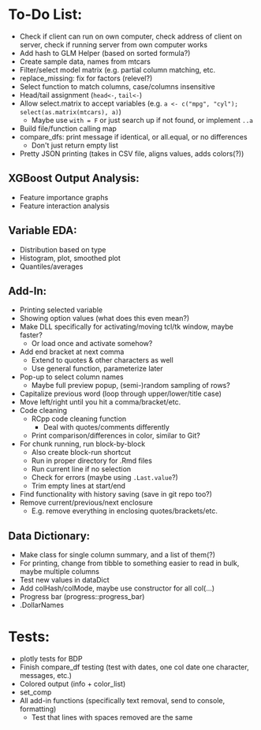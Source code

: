 # To-Do List:

- Check if client can run on own computer, check address of client on server, check if running server from own computer works
- Add hash to GLM Helper (based on sorted formula?)
- Create sample data, names from mtcars
- Filter/select model matrix (e.g. partial column matching, etc.
- replace_missing: fix for factors (relevel?)
- Select function to match columns, case/columns insensitive
- Head/tail assignment (`head<-`, `tail<-`)
- Allow select.matrix to accept variables (e.g. `a <- c("mpg", "cyl"); select(as.matrix(mtcars), a)`)
  - Maybe use `with = F` or just search up if not found, or implement `..a`
- Build file/function calling map
- compare_dfs: print message if identical, or all.equal, or no differences
  - Don't just return empty list
- Pretty JSON printing (takes in CSV file, aligns values, adds colors(?))

## XGBoost Output Analysis:
  - Feature importance graphs
  - Feature interaction analysis

## Variable EDA:
  - Distribution based on type
  - Histogram, plot, smoothed plot
  - Quantiles/averages

## Add-In:
- Printing selected variable
- Showing option values (what does this even mean?)
- Make DLL specifically for activating/moving tcl/tk window, maybe faster?
  - Or load once and activate somehow?
- Add end bracket at next comma
  - Extend to quotes & other characters as well
  - Use general function, parameterize later
- Pop-up to select column names
  - Maybe full preview popup, (semi-)random sampling of rows?
- Capitalize previous word (loop through upper/lower/title case)
- Move left/right until you hit a comma/bracket/etc.
- Code cleaning
  - RCpp code cleaning function
    - Deal with quotes/comments differently
  - Print comparison/differences in color, similar to Git?
- For chunk running, run block-by-block
  - Also create block-run shortcut
  - Run in proper directory for .Rmd files
  - Run current line if no selection
  - Check for errors (maybe using `.Last.value`?)
  - Trim empty lines at start/end
- Find functionality with history saving (save in git repo too?)
- Remove current/previous/next enclosure
  - E.g. remove everything in enclosing quotes/brackets/etc.

## Data Dictionary:
- Make class for single column summary, and a list of them(?)
- For printing, change from tibble to something easier to read in bulk, maybe multiple columns
- Test new values in dataDict
- Add colHash/colMode, maybe use constructor for all col(...)
- Progress bar (progress::progress_bar)
- .DollarNames


# Tests:
- plotly tests for BDP
- Finish compare_df testing (test with dates, one col date one character, messages, etc.)
- Colored output (info + color_list)
- set_comp
- All add-in functions (specifically text removal, send to console, formatting)
  - Test that lines with spaces removed are the same
